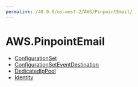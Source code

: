 ```yaml
---
permalink: /48.0.0/us-west-2/AWS/PinpointEmail/
---
```


# AWS.PinpointEmail



* [ConfigurationSet](ConfigurationSet.md)
* [ConfigurationSetEventDestination](ConfigurationSetEventDestination.md)
* [DedicatedIpPool](DedicatedIpPool.md)
* [Identity](Identity.md)